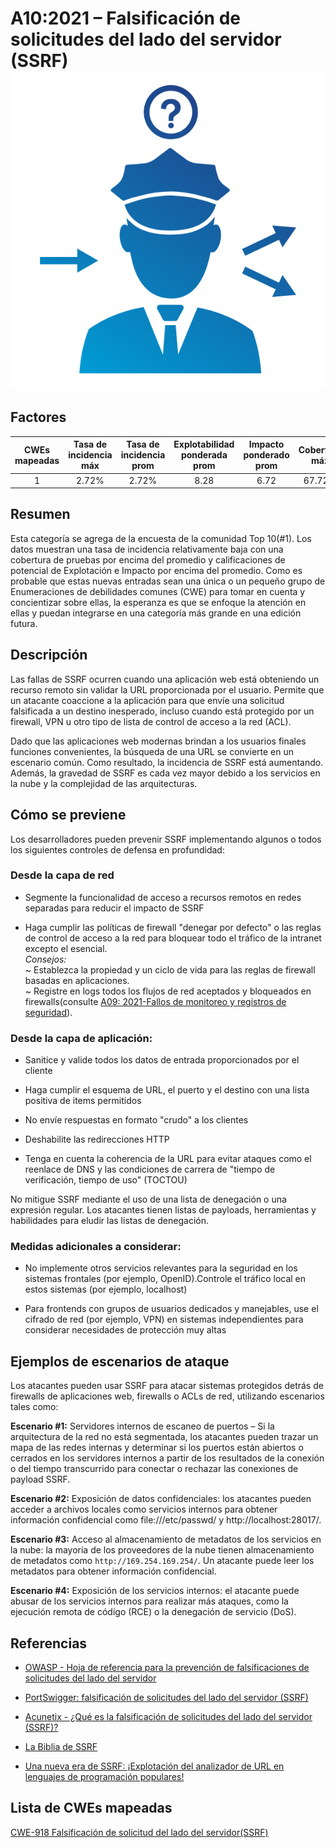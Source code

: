 # A10:2021 – Falsificación de solicitudes del lado del servidor (SSRF)    ![icon](assets/TOP_10_Icons_Final_SSRF.png)

## Factores

| CWEs mapeadas | Tasa de incidencia máx | Tasa de incidencia prom | Explotabilidad ponderada prom| Impacto ponderado prom | Cobertura máx | Cobertura prom | Incidencias totales | Total CVEs |
|:-------------:|:--------------------:|:--------------------:|:--------------:|:--------------:|:----------------------:|:---------------------:|:-------------------:|:------------:|
| 1           | 2.72%              | 2.72%              | 8.28                 | 6.72                | 67.72%       | 67.72%       | 9,503             | 385        |

## Resumen

Esta categoría se agrega de la encuesta de la comunidad Top 10(#1). Los datos muestran una tasa de incidencia relativamente baja con una cobertura de pruebas por encima del promedio y calificaciones de potencial de Explotación e Impacto por encima del promedio. Como es probable que estas nuevas entradas sean una única o un pequeño grupo de Enumeraciones de debilidades comunes (CWE) para tomar en cuenta y concientizar sobre ellas, la esperanza es que se enfoque la atención en ellas y puedan integrarse en una categoría más grande en una edición futura.

## Descripción 

Las fallas de SSRF ocurren cuando una aplicación web está obteniendo un recurso remoto sin validar la URL proporcionada por el usuario. Permite que un atacante coaccione a la aplicación para que envíe una solicitud falsificada a un destino inesperado, incluso cuando está protegido por un firewall, VPN u otro tipo de lista de control de acceso a la red (ACL).

Dado que las aplicaciones web modernas brindan a los usuarios finales funciones convenientes, la búsqueda de una URL se convierte en un escenario común. Como resultado, la incidencia de SSRF está aumentando. Además, la gravedad de SSRF es cada vez mayor debido a los servicios en la nube y la complejidad de las arquitecturas.

## Cómo se previene

Los desarrolladores pueden prevenir SSRF implementando algunos o todos los siguientes controles de defensa en profundidad:

### **Desde la capa de red**

-   Segmente la funcionalidad de acceso a recursos remotos en redes separadas para reducir el impacto de SSRF

-   Haga cumplir las políticas de firewall "denegar por defecto" o las reglas de control de acceso a la red para bloquear todo el tráfico de la intranet excepto el esencial.<br/> 
    *Consejos:*<br> 
    ~ Establezca la propiedad y un ciclo de vida para las reglas de firewall basadas en aplicaciones.<br/>
    ~ Registre en logs todos los flujos de red aceptados y bloqueados en firewalls(consulte [A09: 2021-Fallos de monitoreo y registros de seguridad](A09_2021-Security_Logging_and_Monitoring_Failures.md)).
    
### **Desde la capa de aplicación:**

-   Sanitice y valide todos los datos de entrada proporcionados por el cliente

-   Haga cumplir el esquema de URL, el puerto y el destino con una lista positiva de items permitidos 

-   No envíe respuestas en formato "crudo" a los clientes

-   Deshabilite las redirecciones HTTP

-   Tenga en cuenta la coherencia de la URL para evitar ataques como el reenlace de DNS y las condiciones de carrera de "tiempo de verificación, tiempo de uso" (TOCTOU)

No mitigue SSRF mediante el uso de una lista de denegación o una expresión regular. Los atacantes tienen listas de payloads, herramientas y habilidades para eludir las listas de denegación.

### **Medidas adicionales a considerar:**
    
-   No implemente otros servicios relevantes para la seguridad en los sistemas frontales (por ejemplo, OpenID).Controle el tráfico local en estos sistemas (por ejemplo, localhost)
    
-   Para frontends con grupos de usuarios dedicados y manejables, use el cifrado de red (por ejemplo, VPN) en sistemas independientes para considerar necesidades de protección muy altas  

## Ejemplos de escenarios de ataque

Los atacantes pueden usar SSRF para atacar sistemas protegidos detrás de firewalls de aplicaciones web, firewalls o ACLs de red, utilizando escenarios tales como:

**Escenario #1:** Servidores internos de escaneo de puertos – Si la arquitectura de la red no está segmentada, los atacantes pueden trazar un mapa de las redes internas y determinar si los puertos están abiertos o cerrados en los servidores internos a partir de los resultados de la conexión o del tiempo transcurrido para conectar o rechazar las conexiones de payload SSRF.

**Escenario #2:** Exposición de datos confidenciales: los atacantes pueden acceder a archivos locales como servicios internos para obtener información confidencial como file:///etc/passwd/ y http://localhost:28017/.

**Escenario #3:** Acceso al almacenamiento de metadatos de los servicios en la nube: la mayoría de los proveedores de la nube tienen almacenamiento de metadatos como `http://169.254.169.254/`. Un atacante puede leer los metadatos para obtener información confidencial.

**Escenario #4:** Exposición de los servicios internos: el atacante puede abusar de los servicios internos para realizar más ataques, como la ejecución remota de código (RCE) o la denegación de servicio (DoS).

## Referencias

-   [OWASP - Hoja de referencia para la prevención de falsificaciones de solicitudes del lado del servidor](https://cheatsheetseries.owasp.org/cheatsheets/Server_Side_Request_Forgery_Prevention_Cheat_Sheet.html)

-   [PortSwigger: falsificación de solicitudes del lado del servidor (SSRF)](https://portswigger.net/web-security/ssrf)

-   [Acunetix - ¿Qué es la falsificación de solicitudes del lado del servidor (SSRF)?](https://www.acunetix.com/blog/articles/server-side-request-forgery-vulnerability/)

-   [La Biblia de SSRF](https://cheatsheetseries.owasp.org/assets/Server_Side_Request_Forgery_Prevention_Cheat_Sheet_SSRF_Bible.pdf)

-   [Una nueva era de SSRF: ¡Explotación del analizador de URL en lenguajes de programación populares!](https://www.blackhat.com/docs/us-17/thursday/us-17-Tsai-A-New-Era-Of-SSRF-Exploiting-URL-Parser-In-Trending-Programming-Languages.pdf)

## Lista de CWEs mapeadas

[CWE-918 Falsificación de solicitud del lado del servidor(SSRF)](https://cwe.mitre.org/data/definitions/918.html)
